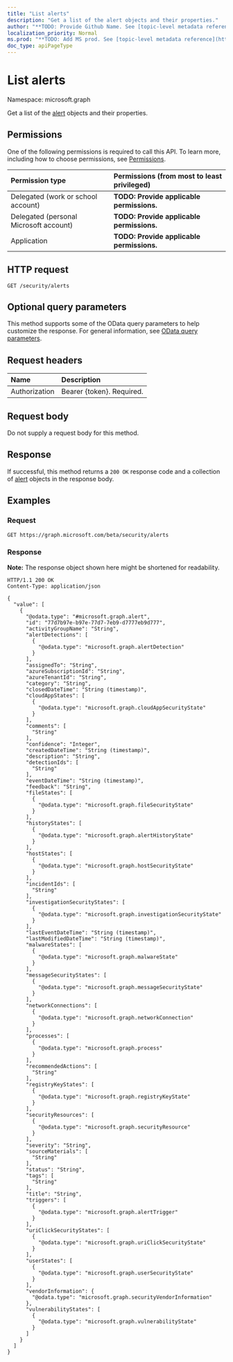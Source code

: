 ```yaml
---
title: "List alerts"
description: "Get a list of the alert objects and their properties."
author: "**TODO: Provide Github Name. See [topic-level metadata reference](https://msgo.azurewebsites.net/add/document/guidelines/metadata.html#topic-level-metadata)**"
localization_priority: Normal
ms.prod: "**TODO: Add MS prod. See [topic-level metadata reference](https://msgo.azurewebsites.net/add/document/guidelines/metadata.html#topic-level-metadata)**"
doc_type: apiPageType
---
```


# List alerts
Namespace: microsoft.graph

Get a list of the [alert](../resources/alert.md) objects and their properties.

## Permissions
One of the following permissions is required to call this API. To learn more, including how to choose permissions, see [Permissions](/graph/permissions-reference).

|Permission type|Permissions (from most to least privileged)|
|:---|:---|
|Delegated (work or school account)|**TODO: Provide applicable permissions.**|
|Delegated (personal Microsoft account)|**TODO: Provide applicable permissions.**|
|Application|**TODO: Provide applicable permissions.**|

## HTTP request

<!-- {
  "blockType": "ignored"
}
-->
``` http
GET /security/alerts
```

## Optional query parameters
This method supports some of the OData query parameters to help customize the response. For general information, see [OData query parameters](/graph/query-parameters).

## Request headers
|Name|Description|
|:---|:---|
|Authorization|Bearer {token}. Required.|

## Request body
Do not supply a request body for this method.

## Response

If successful, this method returns a `200 OK` response code and a collection of [alert](../resources/alert.md) objects in the response body.

## Examples

### Request
<!-- {
  "blockType": "request",
  "name": "list_alert"
}
-->
``` http
GET https://graph.microsoft.com/beta/security/alerts
```


### Response
**Note:** The response object shown here might be shortened for readability.
<!-- {
  "blockType": "response",
  "truncated": true,
  "@odata.type": "Collection(microsoft.graph.alert)"
}
-->
``` http
HTTP/1.1 200 OK
Content-Type: application/json

{
  "value": [
    {
      "@odata.type": "#microsoft.graph.alert",
      "id": "77d7b97e-b97e-77d7-7eb9-d7777eb9d777",
      "activityGroupName": "String",
      "alertDetections": [
        {
          "@odata.type": "microsoft.graph.alertDetection"
        }
      ],
      "assignedTo": "String",
      "azureSubscriptionId": "String",
      "azureTenantId": "String",
      "category": "String",
      "closedDateTime": "String (timestamp)",
      "cloudAppStates": [
        {
          "@odata.type": "microsoft.graph.cloudAppSecurityState"
        }
      ],
      "comments": [
        "String"
      ],
      "confidence": "Integer",
      "createdDateTime": "String (timestamp)",
      "description": "String",
      "detectionIds": [
        "String"
      ],
      "eventDateTime": "String (timestamp)",
      "feedback": "String",
      "fileStates": [
        {
          "@odata.type": "microsoft.graph.fileSecurityState"
        }
      ],
      "historyStates": [
        {
          "@odata.type": "microsoft.graph.alertHistoryState"
        }
      ],
      "hostStates": [
        {
          "@odata.type": "microsoft.graph.hostSecurityState"
        }
      ],
      "incidentIds": [
        "String"
      ],
      "investigationSecurityStates": [
        {
          "@odata.type": "microsoft.graph.investigationSecurityState"
        }
      ],
      "lastEventDateTime": "String (timestamp)",
      "lastModifiedDateTime": "String (timestamp)",
      "malwareStates": [
        {
          "@odata.type": "microsoft.graph.malwareState"
        }
      ],
      "messageSecurityStates": [
        {
          "@odata.type": "microsoft.graph.messageSecurityState"
        }
      ],
      "networkConnections": [
        {
          "@odata.type": "microsoft.graph.networkConnection"
        }
      ],
      "processes": [
        {
          "@odata.type": "microsoft.graph.process"
        }
      ],
      "recommendedActions": [
        "String"
      ],
      "registryKeyStates": [
        {
          "@odata.type": "microsoft.graph.registryKeyState"
        }
      ],
      "securityResources": [
        {
          "@odata.type": "microsoft.graph.securityResource"
        }
      ],
      "severity": "String",
      "sourceMaterials": [
        "String"
      ],
      "status": "String",
      "tags": [
        "String"
      ],
      "title": "String",
      "triggers": [
        {
          "@odata.type": "microsoft.graph.alertTrigger"
        }
      ],
      "uriClickSecurityStates": [
        {
          "@odata.type": "microsoft.graph.uriClickSecurityState"
        }
      ],
      "userStates": [
        {
          "@odata.type": "microsoft.graph.userSecurityState"
        }
      ],
      "vendorInformation": {
        "@odata.type": "microsoft.graph.securityVendorInformation"
      },
      "vulnerabilityStates": [
        {
          "@odata.type": "microsoft.graph.vulnerabilityState"
        }
      ]
    }
  ]
}
```

